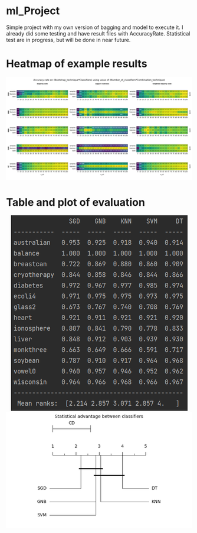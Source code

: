 # ml_Project
Simple project with my own version of bagging and model to execute it. I already did some testing and have result files with AccuracyRate.
Statistical test are in progress, but will be done in near future.

# Heatmap of example results

![](pngs/heatmap.png)

# Table and plot of evaluation

<p align="center">
  <img src="pngs/ev_results.png">
  <img src="pngs/cd.png">
</p>
